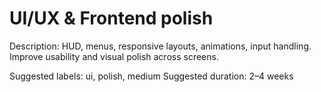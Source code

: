 # UI/UX & Frontend polish

Description: HUD, menus, responsive layouts, animations, input handling. Improve usability and visual polish across screens.

Suggested labels: ui, polish, medium
Suggested duration: 2–4 weeks
